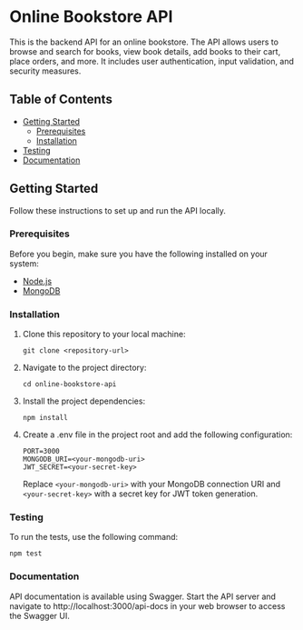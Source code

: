 # Online Bookstore API

This is the backend API for an online bookstore. The API allows users to browse and search for books, view book details, add books to their cart, place orders, and more. It includes user authentication, input validation, and security measures.

## Table of Contents

- [Getting Started](#getting-started)
  - [Prerequisites](#prerequisites)
  - [Installation](#installation)
- [Testing](#testing)
- [Documentation](#documentation)

## Getting Started

Follow these instructions to set up and run the API locally.

### Prerequisites

Before you begin, make sure you have the following installed on your system:

- [Node.js](https://nodejs.org/)
- [MongoDB](https://www.mongodb.com/)

### Installation

1. Clone this repository to your local machine:

    ```shell
    git clone <repository-url>
2. Navigate to the project directory:

    ```shell
    cd online-bookstore-api
3. Install the project dependencies:

    ```shell
    npm install
4. Create a .env file in the project root and add the following configuration:
    ```
    PORT=3000
    MONGODB_URI=<your-mongodb-uri>
    JWT_SECRET=<your-secret-key>
    ```
    Replace `<your-mongodb-uri>` with your MongoDB connection URI and `<your-secret-key>` with a secret key for JWT token generation.

### Testing
To run the tests, use the following command:
  ```shell
  npm test
  ```

### Documentation
API documentation is available using Swagger. Start the API server and navigate to http://localhost:3000/api-docs in your web browser to access the Swagger UI.
